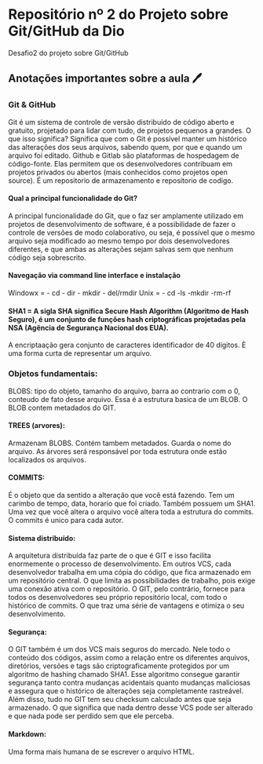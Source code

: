 # Repositório nº 2 do Projeto sobre Git/GitHub da Dio
Desafio2 do projeto sobre Git/GitHub

## Anotações importantes sobre a aula 🖊️
### Git & GitHub

Git é um sistema de controle de versão distribuído de código aberto e gratuito, projetado para lidar com tudo, de projetos pequenos a grandes. O que isso significa? Significa que com o Git é possível manter um histórico das alterações dos seus arquivos, sabendo quem, por que e quando um arquivo foi editado.
Github e Gitlab são plataformas de hospedagem de código-fonte. Elas permitem que os desenvolvedores contribuam em projetos privados ou abertos (mais conhecidos como projetos open source).
É um repositorio de armazenamento e repositorio de codigo.

#### Qual a principal funcionalidade do Git?
A principal funcionalidade do Git, que o faz ser amplamente utilizado em projetos de desenvolvimento de software, é a possibilidade de fazer o controle de versões de modo colaborativo, ou seja, é possível que o mesmo arquivo seja modificado ao mesmo tempo por dois desenvolvedores diferentes, e que ambas as alterações sejam salvas sem que nenhum código seja sobrescrito.

#### Navegação via command line interface e instalação
Windowx   = - cd  - dir   - mkdir   - del/rmdir
 Unix = - cd  -ls  -mkdir  -rm-rf

#### SHA1 = A sigla SHA significa Secure Hash Algorithm (Algoritmo de Hash Seguro), é um conjunto de funções hash criptográficas projetadas pela NSA (Agência de Segurança Nacional dos EUA).
A encriptaação gera conjunto de caracteres identificador de 40 dígitos.
È uma forma curta de representar um arquivo.


### Objetos fundamentais: 
BLOBS: tipo do objeto, tamanho do arquivo, barra ao contrario com o 0, conteudo de fato desse arquivo. Essa é a estrutura basica de um BLOB.
O BLOB contem metadados do GIT.


#### TREES (arvores):
Armazenam BLOBS. Contém tambem metadados. Guarda o nome do arquivo.
As árvores será responsável por toda estrutura onde estão localizados os arquivos. 

#### COMMITS: 
É o objeto que da sentido a alteração que você está fazendo.
Tem um carimbo de tempo, data, horario que foi criado.
Também possuem um SHA1. Uma vez que você altera o arquivo você altera toda a estrutura do commits. O commits é unico para cada autor.


#### Sistema distribuído:
A arquitetura distribuída faz parte de o que é GIT e isso facilita enormemente o processo de desenvolvimento. Em outros VCS, cada desenvolvedor trabalha em uma cópia do código, que fica armazenado em um repositório central. O que limita as possibilidades de trabalho, pois exige uma conexão ativa com o repositório.
O GIT, pelo contrário, fornece para todos os desenvolvedores seu próprio repositório local, com todo o histórico de  commits. O que traz uma série de vantagens e otimiza o seu desenvolvimento.

#### Segurança: 
O GIT também é um dos VCS mais seguros do mercado. Nele todo o conteúdo dos códigos, assim como a relação entre os diferentes arquivos, diretórios, versões e tags são criptograficamente protegidos por um algoritmo de hashing chamado SHA1.
Esse algoritmo consegue garantir segurança tanto contra mudanças acidentais quanto mudanças maliciosas e assegura que o histórico de alterações seja completamente rastreável.
Além disso, tudo no GIT tem seu checksum calculado antes que seja armazenado. O que significa que nada dentro desse VCS pode ser alterado e que nada pode ser perdido sem que ele perceba.

#### Markdown:
Uma forma mais humana de se escrever o arquivo HTML.
